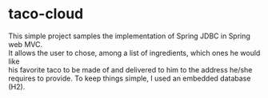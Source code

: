 # taco-cloud
This simple project samples the implementation of Spring JDBC in Spring web MVC.
<br/>
It allows the user to chose, among a list of ingredients, which ones he would like <br/>
his favorite taco to be made of and delivered to him to the address he/she requires to provide.
To keep things simple, I used an embedded database (H2).

